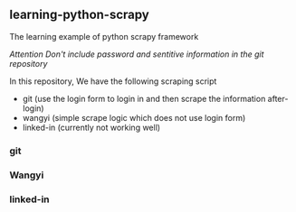 ## learning-python-scrapy
The learning example of python scrapy framework

*Attention Don't include password and sentitive information in the git repository*

In this repository, We have the following scraping script 
+ git    (use the login form to login in and then scrape the information after-login)
+ wangyi      (simple scrape logic which does not use login form)
+ linked-in   (currently not working well)


### git


### Wangyi


### linked-in